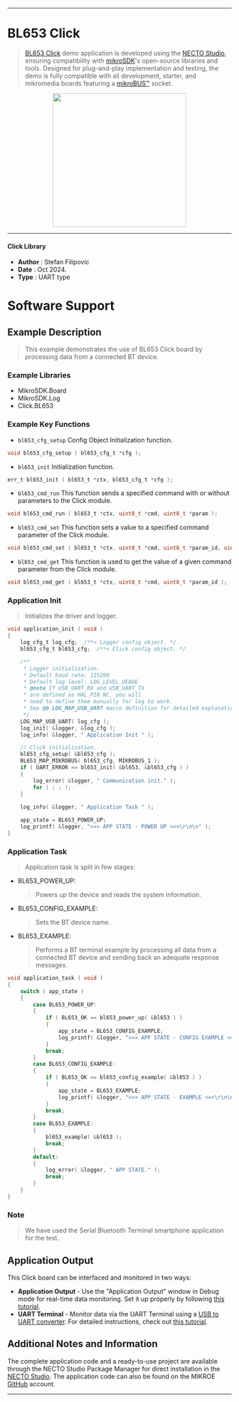 
---
# BL653 Click

> [BL653 Click](https://www.mikroe.com/?pid_product=MIKROE-6433) demo application is developed using
the [NECTO Studio](https://www.mikroe.com/necto), ensuring compatibility with [mikroSDK](https://www.mikroe.com/mikrosdk)'s
open-source libraries and tools. Designed for plug-and-play implementation and testing, the demo is fully compatible with
all development, starter, and mikromedia boards featuring a [mikroBUS&trade;](https://www.mikroe.com/mikrobus) socket.

<p align="center">
  <img src="https://www.mikroe.com/?pid_product=MIKROE-6433&image=1" height=300px>
</p>

---

#### Click Library

- **Author**        : Stefan Filipovic
- **Date**          : Oct 2024.
- **Type**          : UART type

# Software Support

## Example Description

> This example demonstrates the use of BL653 Click board by processing data from a connected BT device.

### Example Libraries

- MikroSDK.Board
- MikroSDK.Log
- Click.BL653

### Example Key Functions

- `bl653_cfg_setup` Config Object Initialization function.
```c
void bl653_cfg_setup ( bl653_cfg_t *cfg );
```

- `bl653_init` Initialization function.
```c
err_t bl653_init ( bl653_t *ctx, bl653_cfg_t *cfg );
```

- `bl653_cmd_run` This function sends a specified command with or without parameters to the Click module.
```c
void bl653_cmd_run ( bl653_t *ctx, uint8_t *cmd, uint8_t *param );
```

- `bl653_cmd_set` This function sets a value to a specified command parameter of the Click module.
```c
void bl653_cmd_set ( bl653_t *ctx, uint8_t *cmd, uint8_t *param_id, uint8_t *value );
```

- `bl653_cmd_get` This function is used to get the value of a given command parameter from the Click module.
```c
void bl653_cmd_get ( bl653_t *ctx, uint8_t *cmd, uint8_t *param_id );
```

### Application Init

> Initializes the driver and logger.

```c
void application_init ( void )
{
    log_cfg_t log_cfg;  /**< Logger config object. */
    bl653_cfg_t bl653_cfg;  /**< Click config object. */

    /** 
     * Logger initialization.
     * Default baud rate: 115200
     * Default log level: LOG_LEVEL_DEBUG
     * @note If USB_UART_RX and USB_UART_TX 
     * are defined as HAL_PIN_NC, you will 
     * need to define them manually for log to work. 
     * See @b LOG_MAP_USB_UART macro definition for detailed explanation.
     */
    LOG_MAP_USB_UART( log_cfg );
    log_init( &logger, &log_cfg );
    log_info( &logger, " Application Init " );

    // Click initialization.
    bl653_cfg_setup( &bl653_cfg );
    BL653_MAP_MIKROBUS( bl653_cfg, MIKROBUS_1 );
    if ( UART_ERROR == bl653_init( &bl653, &bl653_cfg ) ) 
    {
        log_error( &logger, " Communication init." );
        for ( ; ; );
    }
    
    log_info( &logger, " Application Task " );

    app_state = BL653_POWER_UP;
    log_printf( &logger, ">>> APP STATE - POWER UP <<<\r\n\n" );
}
```

### Application Task

> Application task is split in few stages:
 - BL653_POWER_UP: 
   > Powers up the device and reads the system information.
 - BL653_CONFIG_EXAMPLE: 
   > Sets the BT device name.
 - BL653_EXAMPLE:
   > Performs a BT terminal example by processing all data from a connected BT device and sending back an adequate response messages.

```c
void application_task ( void )
{
    switch ( app_state )
    {
        case BL653_POWER_UP:
        {
            if ( BL653_OK == bl653_power_up( &bl653 ) )
            {
                app_state = BL653_CONFIG_EXAMPLE;
                log_printf( &logger, ">>> APP STATE - CONFIG EXAMPLE <<<\r\n\n" );
            }
            break;
        }
        case BL653_CONFIG_EXAMPLE:
        {
            if ( BL653_OK == bl653_config_example( &bl653 ) )
            {
                app_state = BL653_EXAMPLE;
                log_printf( &logger, ">>> APP STATE - EXAMPLE <<<\r\n\n" );
            }
            break;
        }
        case BL653_EXAMPLE:
        {
            bl653_example( &bl653 );
            break;
        }
        default:
        {
            log_error( &logger, " APP STATE." );
            break;
        }
    }
}
```

### Note

> We have used the Serial Bluetooth Terminal smartphone application for the test.

## Application Output

This Click board can be interfaced and monitored in two ways:
- **Application Output** - Use the "Application Output" window in Debug mode for real-time data monitoring.
Set it up properly by following [this tutorial](https://www.youtube.com/watch?v=ta5yyk1Woy4).
- **UART Terminal** - Monitor data via the UART Terminal using
a [USB to UART converter](https://www.mikroe.com/click/interface/usb?interface*=uart,uart). For detailed instructions,
check out [this tutorial](https://help.mikroe.com/necto/v2/Getting%20Started/Tools/UARTTerminalTool).

## Additional Notes and Information

The complete application code and a ready-to-use project are available through the NECTO Studio Package Manager for 
direct installation in the [NECTO Studio](https://www.mikroe.com/necto). The application code can also be found on
the MIKROE [GitHub](https://github.com/MikroElektronika/mikrosdk_click_v2) account.

---
